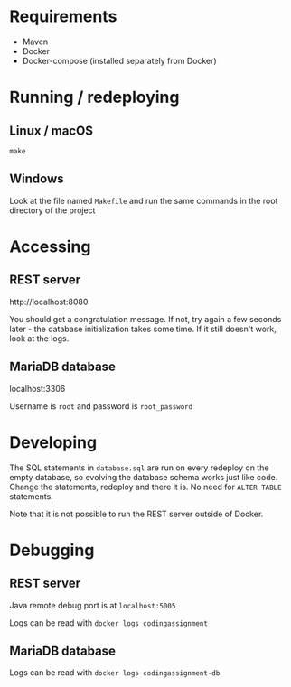 # Requirements
- Maven
- Docker
- Docker-compose (installed separately from Docker)

# Running / redeploying
## Linux / macOS
`make`

## Windows
Look at the file named `Makefile` and run the same commands in the root directory of the project

# Accessing
## REST server
http://localhost:8080

You should get a congratulation message. If not, try again a few seconds later - the database initialization takes some time. If it still doesn't work, look at the logs.

## MariaDB database
localhost:3306

Username is `root` and password is `root_password`

# Developing
The SQL statements in `database.sql` are run on every redeploy on the empty database, so evolving the database schema works just like code. Change the statements, redeploy and there it is. No need for `ALTER TABLE` statements.

Note that it is not possible to run the REST server outside of Docker.

# Debugging
## REST server
Java remote debug port is at `localhost:5005`

Logs can be read with `docker logs codingassignment`

## MariaDB database
Logs can be read with `docker logs codingassignment-db`